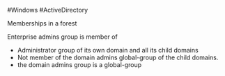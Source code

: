 #Windows #ActiveDirectory


Memberships in a forest

Enterprise admins group is member of

- Administrator group of its own domain and all its child domains
- Not member of the domain admins global-group of the child domains.
- the domain admins group is a global-group

